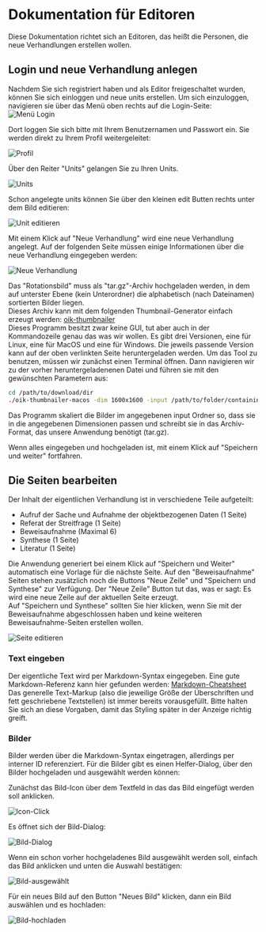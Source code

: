 # Dokumentation für Editoren

Diese Dokumentation richtet sich an Editoren, das heißt die Personen, die neue Verhandlungen erstellen wollen.

## Login und neue Verhandlung anlegen

Nachdem Sie sich registriert haben und als Editor freigeschaltet wurden, können Sie sich einloggen und neue units erstellen.
Um sich einzuloggen, navigieren sie über das Menü oben rechts auf die Login-Seite:
![Menü Login](login_menu.png "Menü Login")

Dort loggen Sie sich bitte mit Ihrem Benutzernamen und Passwort ein. Sie werden direkt zu Ihrem Profil weitergeleitet:

![Profil](profile.png "Profil")

Über den Reiter "Units" gelangen Sie zu Ihren Units.  

![Units](./profile_units_new_unit.png)

Schon angelegte units können Sie über den kleinen edit Butten rechts unter dem Bild editieren:

![Unit editieren](./profile_units_edit.png "Unit editieren")

Mit einem Klick auf "Neue Verhandlung" wird eine neue Verhandlung angelegt. Auf der folgenden Seite müssen einige Informationen über die neue Verhandlung eingegeben werden:

![Neue Verhandlung](./new_unit.png "Neue Verhandlung")

Das "Rotationsbild" muss als "tar.gz"-Archiv hochgeladen werden, in dem auf unterster Ebene (kein Unterordner) die alphabetisch (nach Dateinamen) sortierten Bilder liegen.  
Dieses Archiv kann mit dem folgenden Thumbnail-Generator einfach erzeugt werden: [oik-thumbnailer](https://github.com/opaetzel/oik-thumbnailer/releases/tag/v0.9)  
Dieses Programm besitzt zwar keine GUI, tut aber auch in der Kommandozeile genau das was wir wollen. Es gibt drei Versionen, eine für Linux, eine für MacOS und eine für Windows. 
Die jeweils passende Version kann auf der oben verlinkten Seite heruntergeladen werden. Um das Tool zu benutzen, müssen wir zunächst einen Terminal öffnen. Dann navigieren wir zu der vorher heruntergeladenenen Datei und führen sie mit den gewünschten Parametern aus:
```bash
cd /path/to/download/dir
./oik-thumbnailer-macos -dim 1600x1600 -input /path/to/folder/containing/images -output my-images.tar.gz
```
Das Programm skaliert die Bilder im angegebenen input Ordner so, dass sie in die angegebenen Dimensionen passen und schreibt sie in das Archiv-Format, das unsere Anwendung benötigt (tar.gz).

Wenn alles eingegeben und hochgeladen ist, mit einem Klick auf "Speichern und weiter" fortfahren.

## Die Seiten bearbeiten
Der Inhalt der eigentlichen Verhandlung ist in verschiedene Teile aufgeteilt:

- Aufruf der Sache und Aufnahme der objektbezogenen Daten (1 Seite)
- Referat der Streitfrage (1 Seite)
- Beweisaufnahme (Maximal 6)
- Synthese (1 Seite)
- Literatur (1 Seite)

Die Anwendung generiert bei einem Klick auf "Speichern und Weiter"  automatisch eine Vorlage für die nächste Seite. Auf den "Beweisaufnahme" Seiten stehen zusätzlich noch die Buttons "Neue Zeile" und "Speichern und Synthese"
zur Verfügung. Der "Neue Zeile" Button tut das, was er sagt: Es wird eine neue Zeile auf der aktuellen Seite erzeugt.  
Auf "Speichern und Synthese" sollten Sie hier klicken, wenn Sie mit der Beweisaufnahme abgeschlossen haben und keine weiteren Beweisaufnahme-Seiten erstellen wollen.

![Seite editieren](new_page_hearing.png "Seite editieren")

### Text eingeben
Der eigentliche Text wird per Markdown-Syntax eingegeben. Eine gute Markdown-Referenz kann hier gefunden werden: [Markdown-Cheatsheet](https://github.com/adam-p/markdown-here/wiki/Markdown-Cheatsheet)  
Das generelle Text-Markup (also die jeweilige Größe der Überschriften und fett geschriebene Textstellen) ist immer bereits vorausgefüllt. Bitte halten Sie sich an diese Vorgaben, damit das Styling später in der Anzeige
richtig greift.

### Bilder
Bilder werden über die Markdown-Syntax eingetragen, allerdings per interner ID referenziert. Für die Bilder gibt es einen Helfer-Dialog, über den Bilder hochgeladen und ausgewählt werden können:

Zunächst das Bild-Icon über dem Textfeld in das das Bild eingefügt werden soll anklicken. 

![Icon-Click](./images_open_dialog.png)

Es öffnet sich der Bild-Dialog:

![Bild-Dialog](./images_dialog_nothing_selected.png)

Wenn ein schon vorher hochgeladenes Bild ausgewählt werden soll, einfach das Bild anklicken und unten die Auswahl bestätigen:

![Bild-ausgewählt](./image_dialog_image_selected.png)

Für ein neues Bild auf den Button "Neues Bild" klicken, dann ein Bild auswählen und es hochladen:

![Bild-hochladen](./image_dialog_new_image.png)
